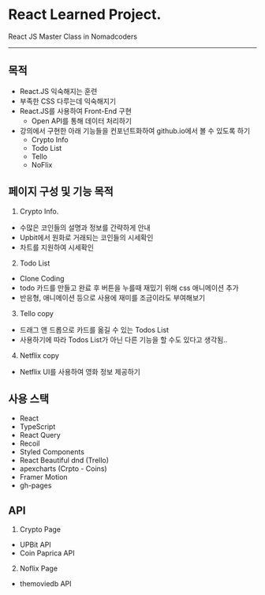 # React Learned Project.

React JS Master Class in Nomadcoders

---

## 목적

- React.JS 익숙해지는 훈련
- 부족한 CSS 다루는데 익숙해지기
- React.JS를 사용하여 Front-End 구현
  - Open API를 통해 데이터 처리하기
- 강의에서 구현한 아래 기능들을 컨포넌트화하여 github.io에서 볼 수 있도록 하기
  - Crypto Info
  - Todo List
  - Tello
  - NoFlix

## 페이지 구성 및 기능 목적

1. Crypto Info.

- 수많은 코인들의 설명과 정보를 간략하게 안내
- Upbit에서 원화로 거래되는 코인들의 시세확인
- 차트를 지원하여 시세확인

2. Todo List

- Clone Coding
- todo 카드를 만들고 완료 후 버튼을 누를때 재밌기 위해 css 애니메이션 추가
- 반응형, 애니메이션 등으로 사용에 재미를 조금이라도 부여해보기

3. Tello copy

- 드래그 앤 드롭으로 카드를 옮길 수 있는 Todos List
- 사용하기에 따라 Todos List가 아닌 다른 기능을 할 수도 있다고 생각됨..

4. Netflix copy

- Netflix UI를 사용하여 영화 정보 제공하기

## 사용 스택

- React
- TypeScript
- React Query
- Recoil
- Styled Components
- React Beautiful dnd (Trello)
- apexcharts (Crpto - Coins)
- Framer Motion
- gh-pages

## API

1. Crypto Page

- UPBit API
- Coin Paprica API

2. Noflix Page

- themoviedb API
